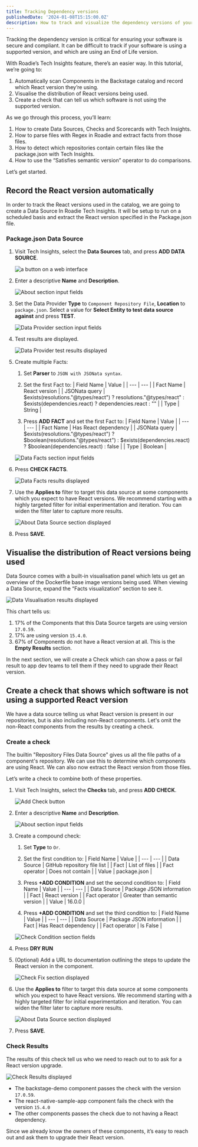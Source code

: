 ```yaml
---
title: Tracking Dependency versions
publishedDate: '2024-01-08T15:15:00.0Z'
description: How to track and visualize the dependency versions of your software with Roadie Tech Insights
---
```


Tracking the dependency version is critical for ensuring your software is secure and compliant. It can be difficult to track if your software is using a supported version, and which are using an End of Life version.

With Roadie’s Tech Insights feature, there’s an easier way. In this tutorial, we’re going to:

1. Automatically scan Components in the Backstage catalog and record which React version they’re using.
2. Visualise the distribution of React versions being used.
3. Create a check that can tell us which software is not using the supported version.

As we go through this process, you’ll learn:

1. How to create Data Sources, Checks and Scorecards with Tech Insights.
2. How to parse files with Regex in Roadie and extract facts from those files.
3. How to detect which repositories contain certain files like the package.json with Tech Insights.
4. How to use the “Satisfies semantic version” operator to do comparisons.

Let’s get started.

## Record the React version automatically

In order to track the React versions used in the catalog, we are going to create a Data Source In Roadie Tech Insights. It will be setup to run on a scheduled basis and extract the React version specified in the Package.json file.

### Package.json Data Source

1. Visit Tech Insights, select the **Data Sources** tab, and press **ADD DATA SOURCE**.

   ![a button on a web interface](./Add_Data_Source.png)

2. Enter a descriptive **Name** and **Description**.

   ![About section input fields](./Data_About_Section.png)

3. Set the Data Provider **Type** to `Component Repository File`, **Location** to `package.json`. Select a value for **Select Entity to test data source against** and press **TEST**.

    ![Data Provider section input fields](./Data_Provider_Section.png)

4. Test results are displayed.

    ![Data Provider test results displayed](./Data_Test_Results_Section.png)

5. Create multiple Facts:
    1. Set **Parser** to `JSON with JSONata syntax`.
    2. Set the first Fact to:
        | Field Name | Value |
        | --- | --- |
        | Fact Name | React version |
        | JSONata query | $exists(resolutions."@types/react") ? resolutions."@types/react" : $exists(dependencies.react) ? dependencies.react : "" |
        | Type | String |

    3. Press **ADD FACT** and set the first Fact to:
        | Field Name | Value |
        | --- | --- |
        | Fact Name | Has React dependency |
        | JSONata query | $exists(resolutions."@types/react") ? $boolean(resolutions."@types/react") : $exists(dependencies.react) ? $boolean(dependencies.react) : false |
        | Type | Boolean | 

    ![Data Facts section input fields](./Data_Facts_Section.png)

6. Press **CHECK FACTS**.

    ![Data Facts results displayed](./Data_Facts_Results_Section.png)

7. Use the **Applies to** filter to target this data source at some components which you expect to have React versions. We recommend starting with a highly targeted filter for initial experimentation and iteration. You can widen the filter later to capture more results. 

    ![About Data Source section displayed](./Applies_To_Section.png)

8. Press **SAVE**.

## Visualise the distribution of React versions being used
Data Source comes with a built-in visualisation panel which lets us get an overview of the Dockerfile base image versions being used. When viewing a Data Source, expand the “Facts visualization” section to see it.

![Data Visualisation results displayed](./Data_Visualization_Section.png)

This chart tells us:

1. 17% of the Components that this Data Source targets are using version `17.0.59`.
2. 17% are using version `15.4.0`.
3. 67% of Components do not have a React version at all. This is the **Empty Results** section.

In the next section, we will create a Check which can show a pass or fail result to app dev teams to tell them if they need to upgrade their React version.

## Create a check that shows which software is not using a supported React version

We have a data source telling us what React version is present in our repositories, but is also including non-React components. Let's omit the non-React components from the results by creating a check.

### Create a check

The builtin "Repository Files Data Source" gives us all the file paths of a component's repository. We can use this to determine which components are using React. We can also now extract the React version from those files.

Let’s write a check to combine both of these properties.

1. Visit Tech Insights, select the **Checks** tab, and press **ADD CHECK**.

    ![Add Check button](./Add_Check.png)

2. Enter a descriptive **Name** and **Description**.

   ![About section input fields](./Check_About_Section.png)

3. Create a compound check:
    1. Set **Type** to `Or`.
    2. Set the first condition to:
        | Field Name | Value |
        | --- | --- |
        | Data Source | GitHub repository file list |
        | Fact | List of files |
        | Fact operator | Does not contain |
        | Value | package.json |

    2. Press **+ADD CONDITION** and set the second condition to:
        | Field Name | Value |
        | --- | --- |
        | Data Source | Package JSON information |
        | Fact | React version |
        | Fact operator | Greater than semantic version |
        | Value | 16.0.0 |
    3. Press **+ADD CONDITION** and set the third condition to:
        | Field Name | Value |
        | --- | --- |
        | Data Source | Package JSON information |
        | Fact | Has React dependency |
        | Fact operator | Is False |

    ![Check Condition section fields](./Check_Condition_Section.png)

4. Press **DRY RUN**

5. (Optional) Add a URL to documentation outlining the steps to update the React version in the component.

    ![Check Fix section displayed](./Check_Fix_Section.png)

6. Use the **Applies to** filter to target this data source at some components which you expect to have React versions. We recommend starting with a highly targeted filter for initial experimentation and iteration. You can widen the filter later to capture more results. 

    ![About Data Source section displayed](./Applies_To_Section.png)

7. Press **SAVE**.

### Check Results

The results of this check tell us who we need to reach out to to ask for a React version upgrade.

![Check Results displayed](./Check_Results_Section.png)

- The backstage-demo component passes the check with the version `17.0.59`.
- The react-native-sample-app component fails the check with the version `15.4.0`
- The other components passes the check due to not having a React dependency.

Since we already know the owners of these components, it’s easy to reach out and ask them to upgrade their React version.
